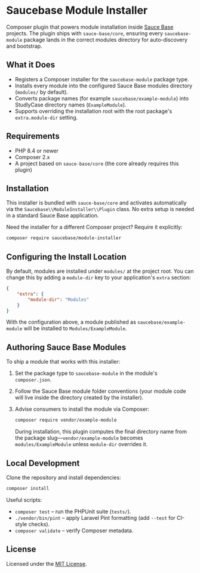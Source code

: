# Saucebase Module Installer

Composer plugin that powers module installation inside [Sauce Base](https://github.com/sauce-base/core) projects. The plugin ships with `sauce-base/core`, ensuring every `saucebase-module` package lands in the correct modules directory for auto-discovery and bootstrap.

## What it Does

- Registers a Composer installer for the `saucebase-module` package type.
- Installs every module into the configured Sauce Base modules directory (`modules/` by default).
- Converts package names (for example `saucebase/example-module`) into StudlyCase directory names (`ExampleModule`).
- Supports overriding the installation root with the root package's `extra.module-dir` setting.

## Requirements

- PHP 8.4 or newer
- Composer 2.x
- A project based on `sauce-base/core` (the core already requires this plugin)

## Installation

This installer is bundled with `sauce-base/core` and activates automatically via the `Saucebase\\ModuleInstaller\\Plugin` class. No extra setup is needed in a standard Sauce Base application.

Need the installer for a different Composer project? Require it explicitly:

```bash
composer require saucebase/module-installer
```

## Configuring the Install Location

By default, modules are installed under `modules/` at the project root. You can change this by adding a `module-dir` key to your application's `extra` section:

```json
{
    "extra": {
        "module-dir": "Modules"
    }
}
```

With the configuration above, a module published as `saucebase/example-module` will be installed to `Modules/ExampleModule`.

## Authoring Sauce Base Modules

To ship a module that works with this installer:

1. Set the package type to `saucebase-module` in the module's `composer.json`.
2. Follow the Sauce Base module folder conventions (your module code will live inside the directory created by the installer).
3. Advise consumers to install the module via Composer:

   ```bash
   composer require vendor/example-module
   ```

   During installation, this plugin computes the final directory name from the package slug—`vendor/example-module` becomes `modules/ExampleModule` unless `module-dir` overrides it.

## Local Development

Clone the repository and install dependencies:

```bash
composer install
```

Useful scripts:

- `composer test` – run the PHPUnit suite (`tests/`).
- `./vendor/bin/pint` – apply Laravel Pint formatting (add `--test` for CI-style checks).
- `composer validate` – verify Composer metadata.

## License

Licensed under the [MIT License](./LICENSE).
